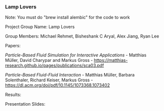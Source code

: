 ### Lamp Lovers

Note: You must do "brew install alembic" for the code to work

Project Group Name: Lamp Lovers

Group Members: Michael Rehmet, Bisheshank C Aryal, Alex Jiang, Ryan Lee

Papers:

*Particle-Based Fluid Simulation for Interactive Applications* - Matthias Müller, David Charypar and Markus Gross - https://matthias-research.github.io/pages/publications/sca03.pdf

*Particle-Based Fluid-Fluid Interaction* - Matthias Müller, Barbara Solenthaler, Richard Keiser, Markus Gross - https://dl.acm.org/doi/pdf/10.1145/1073368.1073402

Results:

Presentation Slides: